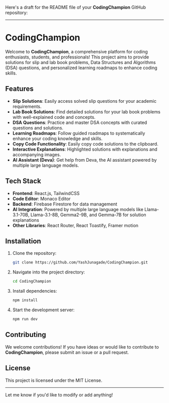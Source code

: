 Here's a draft for the README file of your **CodingChampion** GitHub repository:

---

# CodingChampion

Welcome to **CodingChampion**, a comprehensive platform for coding enthusiasts, students, and professionals! This project aims to provide solutions for slip and lab book problems, Data Structures and Algorithms (DSA) questions, and personalized learning roadmaps to enhance coding skills.

## Features

- **Slip Solutions**: Easily access solved slip questions for your academic requirements.
- **Lab Book Solutions**: Find detailed solutions for your lab book problems with well-explained code and concepts.
- **DSA Questions**: Practice and master DSA concepts with curated questions and solutions.
- **Learning Roadmaps**: Follow guided roadmaps to systematically enhance your coding knowledge and skills.
- **Copy Code Functionality**: Easily copy code solutions to the clipboard.
- **Interactive Explanations**: Highlighted solutions with explanations and accompanying images.
- **AI Assistant (Deva)**: Get help from Deva, the AI assistant powered by multiple large language models.

## Tech Stack

- **Frontend**: React.js, TailwindCSS
- **Code Editor**: Monaco Editor
- **Backend**: Firebase Firestore for data management
- **AI Integration**: Powered by multiple large language models like Llama-3.1-70B, Llama-3.1-8B, Gemma2-9B, and Gemma-7B for solution explanations
- **Other Libraries**: React Router, React Toastify, Framer motion

## Installation

1. Clone the repository:

   ```bash
   git clone https://github.com/YashJunagade/CodingChampion.git
   ```

2. Navigate into the project directory:

   ```bash
   cd CodingChampion
   ```

3. Install dependencies:

   ```bash
   npm install
   ```

4. Start the development server:
   ```bash
   npm run dev
   ```

## Contributing

We welcome contributions! If you have ideas or would like to contribute to **CodingChampion**, please submit an issue or a pull request.

## License

This project is licensed under the MIT License.

---

Let me know if you'd like to modify or add anything!
